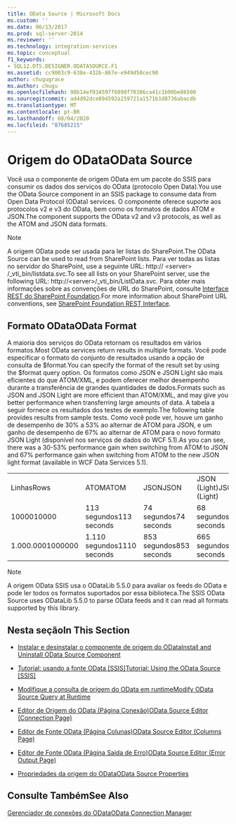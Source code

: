 ```yaml
---
title: OData Source | Microsoft Docs
ms.custom: ''
ms.date: 06/13/2017
ms.prod: sql-server-2014
ms.reviewer: ''
ms.technology: integration-services
ms.topic: conceptual
f1_keywords:
- SQL12.DTS.DESIGNER.ODATASOURCE.F1
ms.assetid: cc9003c9-638e-432b-867e-e949d50cec90
author: chugugrace
ms.author: chugu
ms.openlocfilehash: 98b14ef034597f6098f70386ca41c1b90be86500
ms.sourcegitcommit: ad4d92dce894592a259721a1571b1d8736abacdb
ms.translationtype: MT
ms.contentlocale: pt-BR
ms.lasthandoff: 08/04/2020
ms.locfileid: "87685215"
---
```

# <a name="odata-source"></a><span data-ttu-id="9f804-102">Origem do OData</span><span class="sxs-lookup"><span data-stu-id="9f804-102">OData Source</span></span>
  <span data-ttu-id="9f804-103">Você usa o componente de origem OData em um pacote do SSIS para consumir os dados dos serviços do OData (protocolo Open Data).</span><span class="sxs-lookup"><span data-stu-id="9f804-103">You use the OData Source component in an SSIS package to consume data from Open Data Protocol (OData) services.</span></span> <span data-ttu-id="9f804-104">O componente oferece suporte aos protocolos v2 e v3 do OData, bem como os formatos de dados ATOM e JSON.</span><span class="sxs-lookup"><span data-stu-id="9f804-104">The component supports the OData v2 and v3 protocols, as well as the ATOM and JSON data formats.</span></span>  
  
> [!NOTE]  
>  <span data-ttu-id="9f804-105">A origem OData pode ser usada para ler listas do SharePoint.</span><span class="sxs-lookup"><span data-stu-id="9f804-105">The OData Source can be used to read from SharePoint lists.</span></span> <span data-ttu-id="9f804-106">Para ver todas as listas no servidor do SharePoint, use a seguinte URL: http:// \<server> /_vti_bin/listdata.svc.</span><span class="sxs-lookup"><span data-stu-id="9f804-106">To see all lists on your SharePoint server, use the following URL: http://\<server>/_vti_bin/ListData.svc.</span></span> <span data-ttu-id="9f804-107">Para obter mais informações sobre as convenções de URL do SharePoint, consulte [Interface REST do SharePoint Foundation](https://msdn.microsoft.com/library/ff521587.aspx).</span><span class="sxs-lookup"><span data-stu-id="9f804-107">For more information about SharePoint URL conventions, see [SharePoint Foundation REST Interface](https://msdn.microsoft.com/library/ff521587.aspx).</span></span>  
  
## <a name="odata-format"></a><span data-ttu-id="9f804-108">Formato OData</span><span class="sxs-lookup"><span data-stu-id="9f804-108">OData Format</span></span>  
 <span data-ttu-id="9f804-109">A maioria dos serviços do OData retornam os resultados em vários formatos.</span><span class="sxs-lookup"><span data-stu-id="9f804-109">Most OData services return results in multiple formats.</span></span> <span data-ttu-id="9f804-110">Você pode especificar o formato do conjunto de resultados usando a opção de consulta de $format.</span><span class="sxs-lookup"><span data-stu-id="9f804-110">You can specify the format of the result set by using the $format query option.</span></span> <span data-ttu-id="9f804-111">Os formatos como JSON e JSON Light são mais eficientes do que ATOM/XML, e podem oferecer melhor desempenho durante a transferência de grandes quantidades de dados.</span><span class="sxs-lookup"><span data-stu-id="9f804-111">Formats such as JSON and JSON Light are more efficient than ATOM/XML, and may give you better performance when transferring large amounts of data.</span></span> <span data-ttu-id="9f804-112">A tabela a seguir fornece os resultados dos testes de exemplo.</span><span class="sxs-lookup"><span data-stu-id="9f804-112">The following table provides results from sample tests.</span></span> <span data-ttu-id="9f804-113">Como você pode ver, houve um ganho de desempenho de 30% a 53% ao alternar de ATOM para JSON, e um ganho de desempenho de 67% ao alternar de ATOM para o novo formato JSON Light (disponível nos serviços de dados do WCF 5.1).</span><span class="sxs-lookup"><span data-stu-id="9f804-113">As you can see, there was a 30-53% performance gain when switching from ATOM to JSON and 67% performance gain when switching from ATOM to the new JSON light format (available in WCF Data Services 5.1).</span></span>  
  
|||||  
|-|-|-|-|  
|<span data-ttu-id="9f804-114">Linhas</span><span class="sxs-lookup"><span data-stu-id="9f804-114">Rows</span></span>|<span data-ttu-id="9f804-115">ATOM</span><span class="sxs-lookup"><span data-stu-id="9f804-115">ATOM</span></span>|<span data-ttu-id="9f804-116">JSON</span><span class="sxs-lookup"><span data-stu-id="9f804-116">JSON</span></span>|<span data-ttu-id="9f804-117">JSON (Light)</span><span class="sxs-lookup"><span data-stu-id="9f804-117">JSON (Light)</span></span>|  
|<span data-ttu-id="9f804-118">10000</span><span class="sxs-lookup"><span data-stu-id="9f804-118">10000</span></span>|<span data-ttu-id="9f804-119">113 segundos</span><span class="sxs-lookup"><span data-stu-id="9f804-119">113 seconds</span></span>|<span data-ttu-id="9f804-120">74 segundos</span><span class="sxs-lookup"><span data-stu-id="9f804-120">74 seconds</span></span>|<span data-ttu-id="9f804-121">68 segundos</span><span class="sxs-lookup"><span data-stu-id="9f804-121">68 seconds</span></span>|  
|<span data-ttu-id="9f804-122">1.000.000</span><span class="sxs-lookup"><span data-stu-id="9f804-122">1000000</span></span>|<span data-ttu-id="9f804-123">1.110 segundos</span><span class="sxs-lookup"><span data-stu-id="9f804-123">1110 seconds</span></span>|<span data-ttu-id="9f804-124">853 segundos</span><span class="sxs-lookup"><span data-stu-id="9f804-124">853 seconds</span></span>|<span data-ttu-id="9f804-125">665 segundos</span><span class="sxs-lookup"><span data-stu-id="9f804-125">665 seconds</span></span>|  
  
> [!NOTE]  
>  <span data-ttu-id="9f804-126">A origem OData SSIS usa o ODataLib 5.5.0 para avaliar os feeds do OData e pode ler todos os formatos suportados por essa biblioteca.</span><span class="sxs-lookup"><span data-stu-id="9f804-126">The SSIS OData Source uses ODataLib 5.5.0 to parse OData feeds and it can read all formats supported by this library.</span></span>  
  
## <a name="in-this-section"></a><span data-ttu-id="9f804-127">Nesta seção</span><span class="sxs-lookup"><span data-stu-id="9f804-127">In This Section</span></span>  
  
-   [<span data-ttu-id="9f804-128">Instalar e desinstalar o componente de origem do OData</span><span class="sxs-lookup"><span data-stu-id="9f804-128">Install and Uninstall OData Source Component</span></span>](../install-and-uninstall-odata-source-component.md)  
  
-   [<span data-ttu-id="9f804-129">Tutorial: usando a fonte OData &#91;SSIS&#93;</span><span class="sxs-lookup"><span data-stu-id="9f804-129">Tutorial: Using the OData Source &#91;SSIS&#93;</span></span>](tutorial-using-the-odata-source.md)  
  
-   [<span data-ttu-id="9f804-130">Modifique a consulta de origem do OData em runtime</span><span class="sxs-lookup"><span data-stu-id="9f804-130">Modify OData Source Query at Runtime</span></span>](modify-odata-source-query-at-runtime.md)  
  
-   [<span data-ttu-id="9f804-131">Editor de Origem do OData &#40;Página Conexão&#41;</span><span class="sxs-lookup"><span data-stu-id="9f804-131">OData Source Editor &#40;Connection Page&#41;</span></span>](../odata-source-editor-connection-page.md)  
  
-   [<span data-ttu-id="9f804-132">Editor de Fonte OData &#40;Página Colunas&#41;</span><span class="sxs-lookup"><span data-stu-id="9f804-132">OData Source Editor &#40;Columns Page&#41;</span></span>](../odata-source-editor-columns-page.md)  
  
-   [<span data-ttu-id="9f804-133">Editor de Fonte OData &#40;Página Saída de Erro&#41;</span><span class="sxs-lookup"><span data-stu-id="9f804-133">OData Source Editor &#40;Error Output Page&#41;</span></span>](../odata-source-editor-error-output-page.md)  
  
-   [<span data-ttu-id="9f804-134">Propriedades da origem do OData</span><span class="sxs-lookup"><span data-stu-id="9f804-134">OData Source Properties</span></span>](odata-source-properties.md)  
  
## <a name="see-also"></a><span data-ttu-id="9f804-135">Consulte Também</span><span class="sxs-lookup"><span data-stu-id="9f804-135">See Also</span></span>  
 [<span data-ttu-id="9f804-136">Gerenciador de conexões do OData</span><span class="sxs-lookup"><span data-stu-id="9f804-136">OData Connection Manager</span></span>](../connection-manager/odata-connection-manager.md)  
  
  
